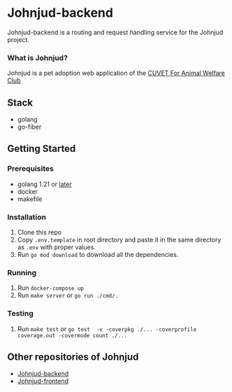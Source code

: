 # Johnjud-backend

Johnjud-backend is a routing and request handling service for the Johnjud project.

### What is Johnjud?
Johnjud is a pet adoption web application of the [CUVET For Animal Welfare Club](https://www.facebook.com/CUVETforAnimalWelfareClub)

## Stack

-   golang
-   go-fiber

## Getting Started

### Prerequisites

-   golang 1.21 or [later](https://go.dev)
-   docker
-   makefile

### Installation

1. Clone this repo
2. Copy `.env.template` in root directory and paste it in the same directory as `.env` with proper values.
3. Run `go mod download` to download all the dependencies.

### Running
1. Run `docker-compose up`
2. Run `make server` or `go run ./cmd/.`

### Testing
1. Run `make test` or `go test  -v -coverpkg ./... -coverprofile coverage.out -covermode count ./...`

## Other repositories of Johnjud
- [Johnjud-backend](https://github.com/isd-sgcu/johnjud-backend)
- [Johnjud-frontend](https://github.com/isd-sgcu/johnjud-frontend)
